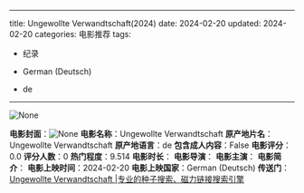 
---
title: Ungewollte Verwandtschaft(2024)
date: 2024-02-20
updated: 2024-02-20
categories: 电影推荐
tags:

- 纪录

- German (Deutsch)
- de
---

<img src="https://image.tmdb.org/t/p/originalNone" alt="None" title="None">

**电影封面**：<img src="https://image.tmdb.org/t/p/w200None" alt="None" title="None">
**电影名称**：Ungewollte Verwandtschaft
**原产地片名**：Ungewollte Verwandtschaft
**原产地语言**：de
**包含成人内容**：False
**电影评分**：0.0
**评分人数**：0
**热门程度**：9.514
**电影时长**：
**电影导演**：
**电影主演**：
**电影简介**：
**电影上映时间**：2024-02-20
**电影上映国家**：German (Deutsch)
**传送门**：[Ungewollte Verwandtschaft |专业的种子搜索、磁力链接搜索引擎](https://movie.amd794.com:2083/?search=Ungewollte%20Verwandtschaft&ordering=&mode=match_phrase&page_size=10&page=1)

